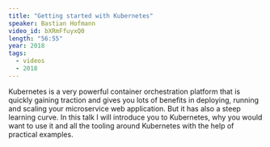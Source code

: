 ```yaml
---
title: "Getting started with Kubernetes"
speaker: Bastian Hofmann
video_id: bXRmFfuyxQ0
length: "56:55"
year: 2018
tags:
  - videos
  - 2018
---
```


Kubernetes is a very powerful container orchestration platform that is quickly gaining traction and gives you lots of benefits in deploying, running and scaling your microservice web application. But it has also a steep learning curve. In this talk I will introduce you to Kubernetes, why you would want to use it and all the tooling around Kubernetes with the help of practical examples.
